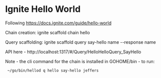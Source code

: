 # Ignite Hello World

Following https://docs.ignite.com/guide/hello-world


Chain creation: ignite scaffold chain hello

Query scaffolding: ignite scaffold query say-hello name --response name

API here - http://localhost:1317/#/Query/HelloHelloQuery_SayHello

Note - the cli command for the chain is installed in GOHOME/bin - to run:

` ~/go/bin/hellod q hello say-hello jeffers`

